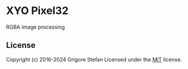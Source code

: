 # XYO Pixel32

RGBA image processing

## License

Copyright (c) 2016-2024 Grigore Stefan
Licensed under the [MIT](LICENSE) license.
